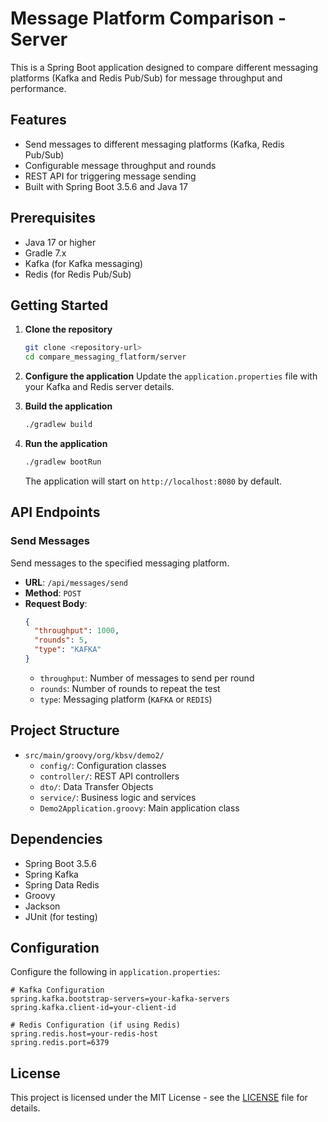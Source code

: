 # Message Platform Comparison - Server

This is a Spring Boot application designed to compare different messaging platforms (Kafka and Redis Pub/Sub) for message throughput and performance.

## Features

- Send messages to different messaging platforms (Kafka, Redis Pub/Sub)
- Configurable message throughput and rounds
- REST API for triggering message sending
- Built with Spring Boot 3.5.6 and Java 17

## Prerequisites

- Java 17 or higher
- Gradle 7.x
- Kafka (for Kafka messaging)
- Redis (for Redis Pub/Sub)

## Getting Started

1. **Clone the repository**
   ```bash
   git clone <repository-url>
   cd compare_messaging_flatform/server
   ```

2. **Configure the application**
   Update the `application.properties` file with your Kafka and Redis server details.

3. **Build the application**
   ```bash
   ./gradlew build
   ```

4. **Run the application**
   ```bash
   ./gradlew bootRun
   ```

   The application will start on `http://localhost:8080` by default.

## API Endpoints

### Send Messages

Send messages to the specified messaging platform.

- **URL**: `/api/messages/send`
- **Method**: `POST`
- **Request Body**:
  ```json
  {
    "throughput": 1000,
    "rounds": 5,
    "type": "KAFKA"
  }
  ```
  - `throughput`: Number of messages to send per round
  - `rounds`: Number of rounds to repeat the test
  - `type`: Messaging platform (`KAFKA` or `REDIS`)

## Project Structure

- `src/main/groovy/org/kbsv/demo2/`
  - `config/`: Configuration classes
  - `controller/`: REST API controllers
  - `dto/`: Data Transfer Objects
  - `service/`: Business logic and services
  - `Demo2Application.groovy`: Main application class

## Dependencies

- Spring Boot 3.5.6
- Spring Kafka
- Spring Data Redis
- Groovy
- Jackson
- JUnit (for testing)

## Configuration

Configure the following in `application.properties`:

```properties
# Kafka Configuration
spring.kafka.bootstrap-servers=your-kafka-servers
spring.kafka.client-id=your-client-id

# Redis Configuration (if using Redis)
spring.redis.host=your-redis-host
spring.redis.port=6379
```

## License

This project is licensed under the MIT License - see the [LICENSE](LICENSE) file for details.
